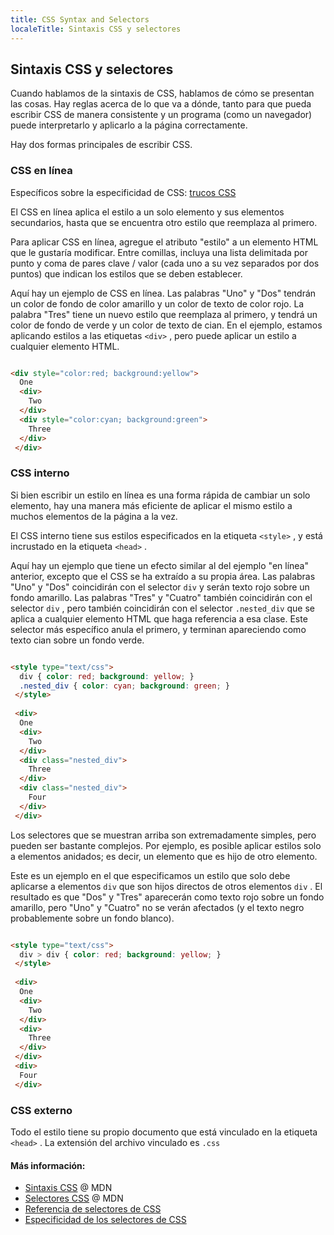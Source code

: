 ```yaml
---
title: CSS Syntax and Selectors
localeTitle: Sintaxis CSS y selectores
---
```

## Sintaxis CSS y selectores

Cuando hablamos de la sintaxis de CSS, hablamos de cómo se presentan las cosas. Hay reglas acerca de lo que va a dónde, tanto para que pueda escribir CSS de manera consistente y un programa (como un navegador) puede interpretarlo y aplicarlo a la página correctamente.

Hay dos formas principales de escribir CSS.

### CSS en línea

Específicos sobre la especificidad de CSS: [trucos CSS](https://css-tricks.com/specifics-on-css-specificity/)

El CSS en línea aplica el estilo a un solo elemento y sus elementos secundarios, hasta que se encuentra otro estilo que reemplaza al primero.

Para aplicar CSS en línea, agregue el atributo "estilo" a un elemento HTML que le gustaría modificar. Entre comillas, incluya una lista delimitada por punto y coma de pares clave / valor (cada uno a su vez separados por dos puntos) que indican los estilos que se deben establecer.

Aquí hay un ejemplo de CSS en línea. Las palabras "Uno" y "Dos" tendrán un color de fondo de color amarillo y un color de texto de color rojo. La palabra "Tres" tiene un nuevo estilo que reemplaza al primero, y tendrá un color de fondo de verde y un color de texto de cian. En el ejemplo, estamos aplicando estilos a las etiquetas `<div>` , pero puede aplicar un estilo a cualquier elemento HTML.

```html

<div style="color:red; background:yellow"> 
  One 
  <div> 
    Two 
  </div> 
  <div style="color:cyan; background:green"> 
    Three 
  </div> 
 </div> 
```

### CSS interno

Si bien escribir un estilo en línea es una forma rápida de cambiar un solo elemento, hay una manera más eficiente de aplicar el mismo estilo a muchos elementos de la página a la vez.

El CSS interno tiene sus estilos especificados en la etiqueta `<style>` , y está incrustado en la etiqueta `<head>` .

Aquí hay un ejemplo que tiene un efecto similar al del ejemplo "en línea" anterior, excepto que el CSS se ha extraído a su propia área. Las palabras "Uno" y "Dos" coincidirán con el selector `div` y serán texto rojo sobre un fondo amarillo. Las palabras "Tres" y "Cuatro" también coincidirán con el selector `div` , pero también coincidirán con el selector `.nested_div` que se aplica a cualquier elemento HTML que haga referencia a esa clase. Este selector más específico anula el primero, y terminan apareciendo como texto cian sobre un fondo verde.

```html

<style type="text/css"> 
  div { color: red; background: yellow; } 
  .nested_div { color: cyan; background: green; } 
 </style> 
 
 <div> 
  One 
  <div> 
    Two 
  </div> 
  <div class="nested_div"> 
    Three 
  </div> 
  <div class="nested_div"> 
    Four 
  </div> 
 </div> 
```

Los selectores que se muestran arriba son extremadamente simples, pero pueden ser bastante complejos. Por ejemplo, es posible aplicar estilos solo a elementos anidados; es decir, un elemento que es hijo de otro elemento.

Este es un ejemplo en el que especificamos un estilo que solo debe aplicarse a elementos `div` que son hijos directos de otros elementos `div` . El resultado es que "Dos" y "Tres" aparecerán como texto rojo sobre un fondo amarillo, pero "Uno" y "Cuatro" no se verán afectados (y el texto negro probablemente sobre un fondo blanco).

```html

<style type="text/css"> 
  div > div { color: red; background: yellow; } 
 </style> 
 
 <div> 
  One 
  <div> 
    Two 
  </div> 
  <div> 
    Three 
  </div> 
 </div> 
 <div> 
  Four 
 </div> 
```

### CSS externo

Todo el estilo tiene su propio documento que está vinculado en la etiqueta `<head>` . La extensión del archivo vinculado es `.css`

#### Más información:

*   [Sintaxis CSS](https://developer.mozilla.org/en-US/docs/Web/CSS/Syntax) @ MDN
*   [Selectores CSS](https://developer.mozilla.org/en-US/docs/Web/CSS/CSS_Selectors) @ MDN
*   [Referencia de selectores de CSS](https://www.w3schools.com/cssref/css_selectors.asp)
*   [Especificidad de los selectores de CSS](https://developer.mozilla.org/en-US/docs/Web/CSS/Specificity)